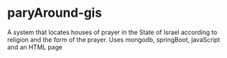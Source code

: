 # paryAround-gis
A system that locates houses of prayer in the State of Israel according to religion and the form of the prayer.
Uses mongodb, springBoot, javaScript and an HTML page
